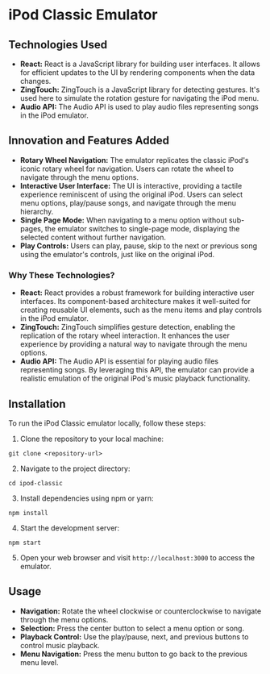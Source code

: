 # iPod Classic Emulator

## Technologies Used
- **React:** React is a JavaScript library for building user interfaces. It allows for efficient updates to the UI by rendering components when the data changes.
- **ZingTouch:** ZingTouch is a JavaScript library for detecting gestures. It's used here to simulate the rotation gesture for navigating the iPod menu.
- **Audio API:** The Audio API is used to play audio files representing songs in the iPod emulator.

## Innovation and Features Added
- **Rotary Wheel Navigation:** The emulator replicates the classic iPod's iconic rotary wheel for navigation. Users can rotate the wheel to navigate through the menu options.
- **Interactive User Interface:** The UI is interactive, providing a tactile experience reminiscent of using the original iPod. Users can select menu options, play/pause songs, and navigate through the menu hierarchy.
- **Single Page Mode:** When navigating to a menu option without sub-pages, the emulator switches to single-page mode, displaying the selected content without further navigation.
- **Play Controls:** Users can play, pause, skip to the next or previous song using the emulator's controls, just like on the original iPod.

### Why These Technologies?
- **React:** React provides a robust framework for building interactive user interfaces. Its component-based architecture makes it well-suited for creating reusable UI elements, such as the menu items and play controls in the iPod emulator.
- **ZingTouch:** ZingTouch simplifies gesture detection, enabling the replication of the rotary wheel interaction. It enhances the user experience by providing a natural way to navigate through the menu options.
- **Audio API:** The Audio API is essential for playing audio files representing songs. By leveraging this API, the emulator can provide a realistic emulation of the original iPod's music playback functionality.

## Installation
To run the iPod Classic emulator locally, follow these steps:

1. Clone the repository to your local machine:
```
git clone <repository-url>
```

2. Navigate to the project directory:
```
cd ipod-classic
```

3. Install dependencies using npm or yarn:
```
npm install

```

4. Start the development server:
```
npm start

```

5. Open your web browser and visit `http://localhost:3000` to access the emulator.

## Usage
- **Navigation:** Rotate the wheel clockwise or counterclockwise to navigate through the menu options.
- **Selection:** Press the center button to select a menu option or song.
- **Playback Control:** Use the play/pause, next, and previous buttons to control music playback.
- **Menu Navigation:** Press the menu button to go back to the previous menu level.
